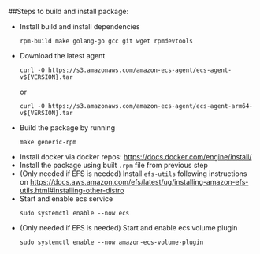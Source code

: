 ##Steps to build and install package:

* Install build and install dependencies
  ```
  rpm-build make golang-go gcc git wget rpmdevtools 
  ```
* Download the latest agent
  ```
  curl -O https://s3.amazonaws.com/amazon-ecs-agent/ecs-agent-v${VERSION}.tar
  ```
  or
  ```
  curl -O https://s3.amazonaws.com/amazon-ecs-agent/ecs-agent-arm64-v${VERSION}.tar
  ```
* Build the package by running 
  ```
  make generic-rpm
  ```
* Install docker via docker repos: https://docs.docker.com/engine/install/
* Install the package using built `.rpm` file from previous step
* (Only needed if EFS is needed) Install `efs-utils` following instructions on https://docs.aws.amazon.com/efs/latest/ug/installing-amazon-efs-utils.html#installing-other-distro
* Start and enable ecs service
  ```
  sudo systemctl enable --now ecs
  ```
* (Only needed if EFS is needed) Start and enable ecs volume plugin 
  ```
  sudo systemctl enable --now amazon-ecs-volume-plugin
  ```

